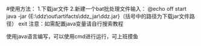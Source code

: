 #使用方法：
1.下载jar文件
2.新建一个bat批处理文件输入：
@echo off
start java -jar {E:\ddz\out\artifacts\ddz_jar\ddz.jar}（括号中的路径为下载jar文件路径）
exit
注意：如需配置java变量请自行搜索教程

使用java语言编写，可以使用cmd进行运行，可上班摸鱼
